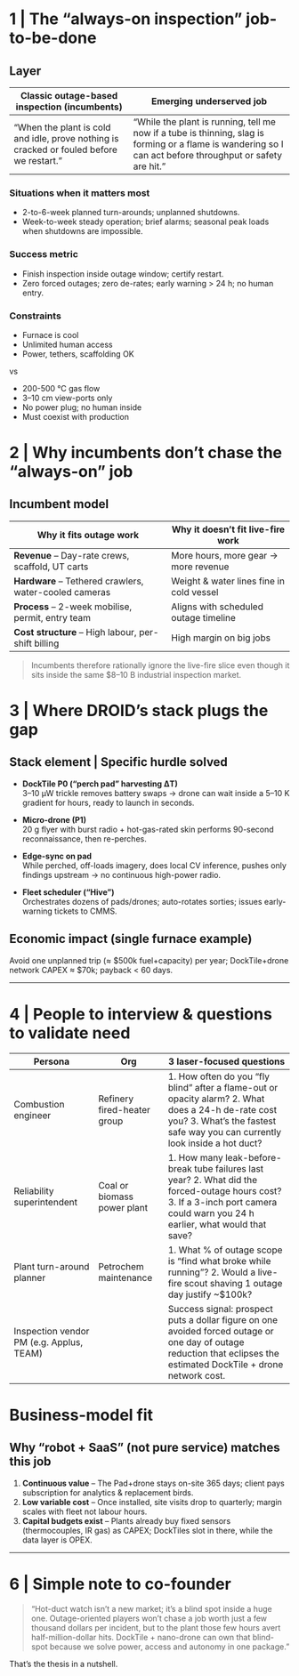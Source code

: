 # 1 | The “always-on inspection” job-to-be-done

## Layer
| Classic outage-based inspection (incumbents) | Emerging underserved job |
|---------------------------------------------|---------------------------|
| “When the plant is cold and idle, prove nothing is cracked or fouled before we restart.” | “While the plant is running, tell me now if a tube is thinning, slag is forming or a flame is wandering so I can act before throughput or safety are hit.” |

### Situations when it matters most
- 2-to-6-week planned turn-arounds; unplanned shutdowns.
- Week-to-week steady operation; brief alarms; seasonal peak loads when shutdowns are impossible.

### Success metric
- Finish inspection inside outage window; certify restart.
- Zero forced outages; zero de-rates; early warning > 24 h; no human entry.

### Constraints
- Furnace is cool
- Unlimited human access
- Power, tethers, scaffolding OK

vs

- 200-500 °C gas flow
- 3–10 cm view-ports only
- No power plug; no human inside
- Must coexist with production

# 2 | Why incumbents don’t chase the “always-on” job

## Incumbent model
| Why it fits outage work | Why it doesn’t fit live-fire work |
|-------------------------|----------------------------------|
| **Revenue** – Day-rate crews, scaffold, UT carts | More hours, more gear → more revenue | $ value of a single 5-minute mini-inspection is tiny vs their overhead |
| **Hardware** – Tethered crawlers, water-cooled cameras | Weight & water lines fine in cold vessel | Impossible to cool or tether in 400 °C flow |
| **Process** – 2-week mobilise, permit, entry team | Aligns with scheduled outage timeline | Can’t react to “need a peek in 10 min” alarms |
| **Cost structure** – High labour, per-shift billing | High margin on big jobs | Microrobotic CAPEX + negligible OPEX breaks their model |

> Incumbents therefore rationally ignore the live-fire slice even though it sits inside the same $8–10 B industrial inspection market.

# 3 | Where DROID’s stack plugs the gap

## Stack element | Specific hurdle solved

- **DockTile P0 (“perch pad” harvesting ΔT)**  
  3–10 µW trickle removes battery swaps → drone can wait inside a 5–10 K gradient for hours, ready to launch in seconds.

- **Micro-drone (P1)**  
  20 g flyer with burst radio + hot-gas-rated skin performs 90-second reconnaissance, then re-perches.

- **Edge-sync on pad**  
  While perched, off-loads imagery, does local CV inference, pushes only findings upstream → no continuous high-power radio.

- **Fleet scheduler (“Hive”)**  
  Orchestrates dozens of pads/drones; auto-rotates sorties; issues early-warning tickets to CMMS.

## Economic impact (single furnace example)
Avoid one unplanned trip (≈ $500k fuel+capacity) per year; DockTile+drone network CAPEX ≈ $70k; payback < 60 days.

---

# 4 | People to interview & questions to validate need

| Persona | Org | 3 laser-focused questions |
|---------|-----|---------------------------|
| Combustion engineer | Refinery fired-heater group | 1. How often do you “fly blind” after a flame-out or opacity alarm? 2. What does a 24-h de-rate cost you? 3. What’s the fastest safe way you can currently look inside a hot duct? |
| Reliability superintendent | Coal or biomass power plant | 1. How many leak-before-break tube failures last year? 2. What did the forced-outage hours cost? 3. If a 3-inch port camera could warn you 24 h earlier, what would that save? |
| Plant turn-around planner | Petrochem maintenance | 1. What % of outage scope is “find what broke while running”? 2. Would a live-fire scout shaving 1 outage day justify ~$100k? |
| Inspection vendor PM (e.g. Applus, TEAM) | | Success signal: prospect puts a dollar figure on one avoided forced outage or one day of outage reduction that eclipses the estimated DockTile + drone network cost. |

# Business-model fit

## Why “robot + SaaS” (not pure service) matches this job

1. **Continuous value** – The Pad+drone stays on-site 365 days; client pays subscription for analytics & replacement birds.  
2. **Low variable cost** – Once installed, site visits drop to quarterly; margin scales with fleet not labour hours.  
3. **Capital budgets exist** – Plants already buy fixed sensors (thermocouples, IR gas) as CAPEX; DockTiles slot in there, while the data layer is OPEX.

---

# 6 | Simple note to co-founder

> “Hot-duct watch isn’t a new market; it’s a blind spot inside a huge one. Outage-oriented players won’t chase a job worth just a few thousand dollars per incident, but to the plant those few hours avert half-million-dollar hits. DockTile + nano-drone can own that blind-spot because we solve power, access and autonomy in one package.”

That’s the thesis in a nutshell.

